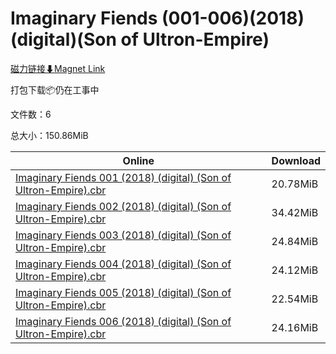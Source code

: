 # Imaginary Fiends (001-006)(2018)(digital)(Son of Ultron-Empire)

[磁力链接⬇Magnet Link](magnet:?xt=urn:btih:d737733df1ffd7e63cc2195b20b111d6b81e26e2&dn=Imaginary%20Fiends%20%28001-006%29%282018%29%28digital%29%28Son%20of%20Ultron-Empire%29)

打包下载📦仍在工事中

文件数：6

总大小：150.86MiB

Online | Download
--- | ---
[Imaginary Fiends 001 (2018) (digital) (Son of Ultron-Empire).cbr](https://github.com/alicewish/markdown/blob/master/comic/Imaginary-Fiends-001-2018-digital-Son-of-Ultron-Empire-cbr.md) | 20.78MiB
[Imaginary Fiends 002 (2018) (digital) (Son of Ultron-Empire).cbr](https://github.com/alicewish/markdown/blob/master/comic/Imaginary-Fiends-002-2018-digital-Son-of-Ultron-Empire-cbr.md) | 34.42MiB
[Imaginary Fiends 003 (2018) (digital) (Son of Ultron-Empire).cbr](https://github.com/alicewish/markdown/blob/master/comic/Imaginary-Fiends-003-2018-digital-Son-of-Ultron-Empire-cbr.md) | 24.84MiB
[Imaginary Fiends 004 (2018) (digital) (Son of Ultron-Empire).cbr](https://github.com/alicewish/markdown/blob/master/comic/Imaginary-Fiends-004-2018-digital-Son-of-Ultron-Empire-cbr.md) | 24.12MiB
[Imaginary Fiends 005 (2018) (digital) (Son of Ultron-Empire).cbr](https://github.com/alicewish/markdown/blob/master/comic/Imaginary-Fiends-005-2018-digital-Son-of-Ultron-Empire-cbr.md) | 22.54MiB
[Imaginary Fiends 006 (2018) (digital) (Son of Ultron-Empire).cbr](https://github.com/alicewish/markdown/blob/master/comic/Imaginary-Fiends-006-2018-digital-Son-of-Ultron-Empire-cbr.md) | 24.16MiB